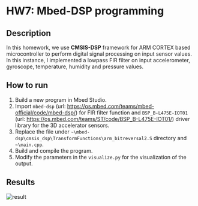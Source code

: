 # HW7: Mbed-DSP programming 
## Description
In this homework, we use **CMSIS-DSP** framework for ARM CORTEX based microcontroller to perform digital signal processing on input sensor values. In this instance, I implemented a lowpass FIR filter on input accelerometer, gyroscope, temperature, humidity and pressure values.  

## How to run 
1. Build a new program in Mbed Studio.
2. Import `mbed-dsp` (url: https://os.mbed.com/teams/mbed-official/code/mbed-dsp/) for FIR filter function and `BSP_B-L475E-IOT01` (url: https://os.mbed.com/teams/ST/code/BSP_B-L475E-IOT01/) driver library for the 3D accelerator sensors.
3. Replace the file under `~\mbed-dsp\cmsis_dsp\TransformFunctions\arm_bitreversal2.S` directory and `~\main.cpp`.
4. Build and compile the program.
5. Modify the parameters in the `visualize.py` for the visualization of the output.

## Results
![result](https://user-images.githubusercontent.com/57944276/203071820-4d9a3f5d-4d5f-4a56-be8e-920afc96cfcd.png)
